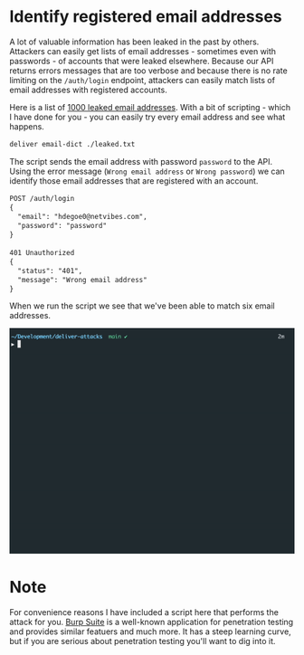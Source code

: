 # Identify registered email addresses

A lot of valuable information has been leaked in the past by others. Attackers can easily get lists of email addresses - sometimes even with passwords - of accounts that were leaked elsewhere. Because our API returns errors messages that are too verbose and because there is no rate limiting on the `/auth/login` endpoint, attackers can easily match lists of email addresses with registered accounts. 

Here is a list of [1000 leaked email addresses](../../demos//attack-2/leaked.txt). With a bit of scripting - which I have done for you - you can easily try every email address and see what happens. 

```bash
deliver email-dict ./leaked.txt
```

The script sends the email address with password `password` to the API. Using the error message (`Wrong email address` or `Wrong password`) we can identify those email addresses that are registered with an account.

```
POST /auth/login
{
  "email": "hdegoe0@netvibes.com",
  "password": "password" 
}

401 Unauthorized
{
  "status": "401",
  "message": "Wrong email address"
}
```

When we run the script we see that we've been able to match six email addresses. 

![deliver email-dict](./deliver_dict_emails.gif)

# Note 

For convenience reasons I have included a script here that performs the attack for you. [Burp Suite](https://portswigger.net/burp) is a well-known application for penetration testing and provides similar featuers and much more. It has a steep learning curve, but if you are serious about penetration testing you'll want to dig into it.